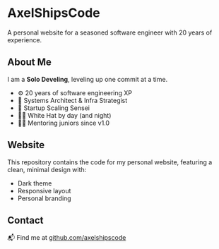 # AxelShipsCode

A personal website for a seasoned software engineer with 20 years of experience.

## About Me

I am a **Solo Develing**, leveling up one commit at a time.

- ⚙️ 20 years of software engineering XP
- 🧱 Systems Architect & Infra Strategist
- 🚀 Startup Scaling Sensei
- 🕵️‍♂️ White Hat by day (and night)
- 🧑‍🏫 Mentoring juniors since v1.0

## Website

This repository contains the code for my personal website, featuring a clean, minimal design with:
- Dark theme
- Responsive layout
- Personal branding

## Contact

📬 Find me at [github.com/axelshipscode](https://github.com/axelshipscode)